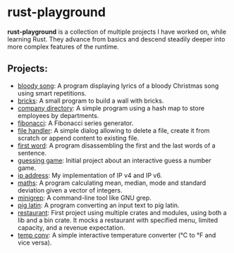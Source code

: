 # rust-playground

**rust-playground** is a collection of multiple projects I have worked on, while learning Rust. They advance from basics and descend steadily deeper into more complex features of the runtime.

## Projects:

- [bloody song](bloody_song): A program displaying lyrics of a bloody Christmas song using smart repetitions.
- [bricks](bricks): A small program to build a wall with bricks.
- [company directory](company_directory): A simple program using a hash map to store employees by departments.
- [fibonacci](fibonacci): A Fibonacci series generator.
- [file handler](file_handler): A simple dialog allowing to delete a file, create it from scratch or append content to existing file.
- [first word](first_word): A program disassembling the first and the last words of a sentence.
- [guessing game](guessing_game): Initial project about an interactive guess a number game.
- [ip address](ip_address): My implementation of IP v4 and IP v6.
- [maths](maths): A program calculating mean, median, mode and standard deviation given a vector of integers.
- [minigrep](minigrep): A command-line tool like GNU grep.
- [pig latin](pig_latin): A program converting an input text to pig latin.
- [restaurant](restaurant): First project using multiple crates and modules, using both a lib and a bin crate. It mocks a restaurant with specified menu, limited capacity, and a revenue expectation.
- [temp conv](temp_conv): A simple interactive temperature converter (°C to °F and vice versa).

